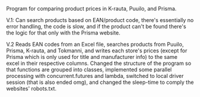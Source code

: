 Program for comparing product prices in K-rauta, Puuilo, and Prisma.

V.1:
  Can search products based on EAN/product code, there's essentially no error handling, the code is slow, and if the product can't be found there's the logic for that only with the Prisma website.

V.2
  Reads EAN codes from an Excel file, searches products from Puuilo, Prisma, K-rauta, and Tokmanni, and writes each store's prices (except for Prisma which is only used for title and manufacturer info) to the same   
  excel in their respective columns.
  Changed the structure of the program so that functions are grouped into classes, implemented some parallel processing with concurrent.futures and lambda, switched to local driver session (that is also ended omg), 
  and changed the sleep-time to comply the websites' robots.txt.
